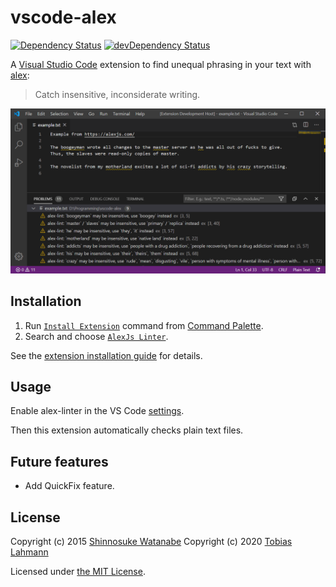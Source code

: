 # vscode-alex

[![Dependency Status](https://david-dm.org/tlahmann/vscode-alex.svg)](https://david-dm.org/tlahmann/vscode-alex)
[![devDependency Status](https://david-dm.org/tlahmann/vscode-alex/dev-status.svg)](https://david-dm.org/tlahmann/vscode-alex?type=dev)

A [Visual Studio Code](https://code.visualstudio.com/) extension to find unequal phrasing in your text with [alex](https://alexjs.com/):

> Catch insensitive, inconsiderate writing.

![screenshot](media/screenshot.png)

## Installation

1. Run [`Install Extension`](https://code.visualstudio.com/docs/editor/extension-gallery#_install-an-extension) command from [Command Palette](https://code.visualstudio.com/Docs/editor/codebasics#_command-palette).
2. Search and choose [`AlexJs Linter`](https://marketplace.visualstudio.com/items?itemName=TLahmann.alex-linter).

See the [extension installation guide](https://code.visualstudio.com/docs/editor/extension-gallery) for details.

## Usage

Enable alex-linter in the VS Code [settings](https://code.visualstudio.com/docs/getstarted/settings).

Then this extension automatically checks plain text files.

## Future features

* Add QuickFix feature.

## License

Copyright (c) 2015 [Shinnosuke Watanabe](https://github.com/shinnn)
Copyright (c) 2020 [Tobias Lahmann](https://github.com/tlahmann)

Licensed under [the MIT License](./LICENSE).
